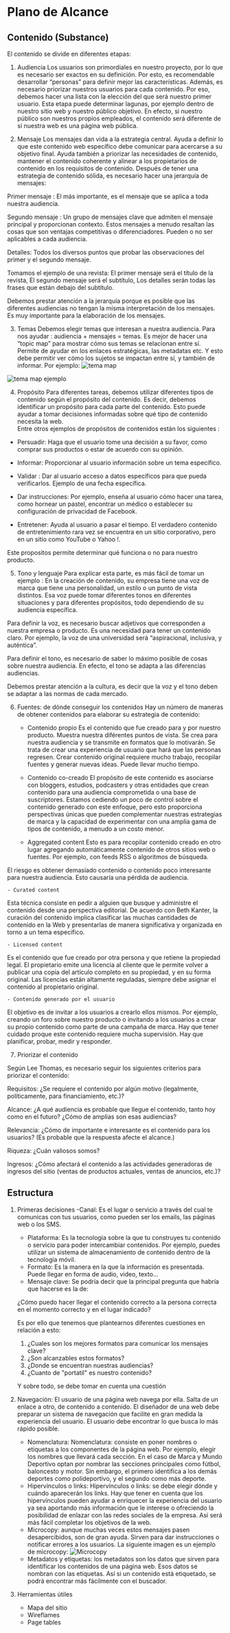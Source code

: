 # Plano de Alcance
## Contenido (Substance)

El contenido se divide en diferentes etapas: 

1. Audiencia
Los usuarios son primordiales en nuestro proyecto, por lo que es necesario ser exactos en su definición. Por esto, es recomendable desarrollar “personas” para definir mejor las características. Además, es necesario priorizar nuestros usuarios para cada contenido. Por eso, debemos hacer una lista con la elección del que será nuestro primer usuario. Esta etapa puede determinar lagunas, por ejemplo dentro de nuestro sitio web y nuestro público objetivo. En efecto, si nuestro público son nuestros propios empleados, el contenido será diferente de si nuestra web es una página web pública.

2. Mensaje
Los mensajes dan vida a la estrategia central. Ayuda a definir lo que este contenido web específico debe comunicar para acercarse a su objetivo final. Ayuda también a priorizar las necesidades de contenido, mantener el contenido coherente y alinear a los propietarios de contenido en los requisitos de contenido. 
Después de tener una estrategia de contenido sólida, es necesario hacer una jerarquía de mensajes: 

Primer mensaje : El más importante, es el mensaje que se aplica a toda nuestra audiencia. 

Segundo mensaje : Un grupo de mensajes clave que admiten el mensaje principal y proporcionan contexto. Estos mensajes a menudo resaltan las cosas que son ventajas competitivas o diferenciadores. Pueden o no ser aplicables a cada audiencia.

Detalles: Todos los diversos puntos que probar las  observaciones del primer y el segundo mensaje.
 
Tomamos el ejemplo de una revista:
El primer mensaje será el título de la revista, 
El segundo mensaje será el subtítulo, 
Los detalles serán todas las frases que están debajo del subtítulo.

Debemos prestar atención a la jerarquía porque es posible que las diferentes audiencias no tengan la misma interpretación de los mensajes. Es muy importante para la elaboración de los mensajes. 

3. Temas
Debemos elegir temas que interesan a nuestra audiencia. Para nos ayudar : audiencia + mensajes = temas.
Es mejor de hacer una “topic map” para mostrar cómo sus temas se relacionan entre sí. Permite de ayudar en los enlaces estratégicas, las metadatas etc. 
Y esto debe permitir ver cómo los sujetos se impactan entre sí, y también de informar.
Por ejemplo: 
![tema map](/images/Temamap1.png)

![tema map ejemplo](/images/Temamap2.png)

4. Propósito
Para diferentes tareas, debemos utilizar diferentes tipos de contenido según el propósito del contenido. Es decir, debemos identificar un propósito para cada parte del contenido. Esto puede ayudar a tomar decisiones informadas sobre qué tipo de contenido necesita la web.  
Entre otros ejemplos de propósitos de contenidos están los siguientes :

- Persuadir: Haga que el usuario tome una decisión a su favor, como comprar sus productos o estar de acuerdo con su opinión.

- Informar: Proporcionar al usuario información sobre un tema específico.
 
- Validar : Dar al usuario acceso a datos específicos para que pueda verificarlos. Ejemplo de una fecha específica.

- Dar instrucciones: Por ejemplo, enseña al usuario cómo hacer una tarea, como hornear un pastel, encontrar un médico o establecer su configuración de privacidad de Facebook.

- Entretener: Ayuda al usuario a pasar el tiempo. El verdadero contenido de entretenimiento rara vez se encuentra en un sitio corporativo, pero en un sitio como YouTube o Yahoo !.

Este propositos permite determinar qué funciona o no para nuestro producto.

5. Tono y lenguaje
Para explicar esta parte, es más fácil de tomar un ejemplo : En la creación de contenido, su empresa tiene una voz de marca que tiene una personalidad, un estilo o un punto de vista distintos. Esa voz puede tomar diferentes tonos en diferentes situaciones y para diferentes propósitos, todo dependiendo de su audiencia específica.

Para definir la voz, es necesario buscar adjetivos que corresponden a nuestra empresa o producto. Es una necesidad para tener un contenido claro. Por ejemplo, la voz de una universidad será “aspiracional, inclusiva, y auténtica”. 

Para definir el tono, es necesario de saber lo máximo posible de cosas sobre nuestra audiencia. En efecto, el tono se adapta a las diferencias audiencias.

Debemos prestar atención a la cultura, es decir que la voz y el tono deben se adaptar a las normas de cada mercado. 

6. Fuentes: de dónde conseguir los contenidos
Hay un número de maneras de obtener contenidos para elaborar su estrategia de contenido: 

	- Contenido propio
Es el contenido que fue creado para y por nuestro producto. Muestra nuestra diférentes puntos de vista. Se crea para nuestra audiencia y se transmite en formatos que lo motivarán. Se trata de crear una experiencia de usuario que hará que las personas regresen.
Crear contenido original requiere mucho trabajo, recopilar fuentes y generar nuevas ideas. Puede llevar mucho tiempo.

	- Contenido co-creado
El propósito de este contenido es asociarse con bloggers, estudios, podcasters y otras entidades que crean contenido para una audiencia comprometida o una base de suscriptores. Estamos cediendo un poco de control sobre el contenido generado con este enfoque, pero esto proporciona perspectivas únicas que pueden complementar nuestras estrategias de marca y la capacidad de experimentar con una amplia gama de tipos de contenido, a menudo a un costo menor.

	- Aggregated content
Esto es para recopilar contenido creado en otro lugar agregando automáticamente contenido de otros sitios web o fuentes. Por ejemplo, con feeds RSS o algoritmos de búsqueda.

El riesgo es obtener demasiado contenido o contenido poco interesante para nuestra audiencia. Esto causaría una pérdida de audiencia.

	- Curated content
Esta técnica consiste en pedir a alguien que busque y administre el contenido desde una perspectiva editorial. De acuerdo con Beth Kanter, la curación del contenido implica clasificar las muchas cantidades de contenido en la Web y presentarlas de manera significativa y organizada en torno a un tema específico.

	- Licensed content
Es el contenido que fue creado por otra persona y que retiene la propiedad legal. El propietario emite una licencia al cliente que le permite volver a publicar una copia del artículo completo en su propiedad, y en su forma original. Las licencias están altamente reguladas, siempre debe asignar el contenido al propietario original.

	- Contenido generado por el usuario
El objetivo es de invitar a los usuarios a crearlo ellos mismos. Por ejemplo, creando un foro sobre nuestro producto o invitando a los usuarios a crear su propio contenido como parte de una campaña de marca. Hay que tener cuidado proque este contenido requiere mucha supervisión. Hay que planificar, probar, medir y responder.

7. Priorizar el contenido

Según Lee Thomas, es necesario seguir los siguientes criterios para priorizar el contenido: 

Requisitos: ¿Se requiere el contenido por algún motivo (legalmente, políticamente, para financiamiento, etc.)?

Alcance: ¿A qué audiencia es probable que llegue el contenido, tanto hoy como en el futuro? ¿Cómo de amplias son esas audiencias?

Relevancia: ¿Cómo de importante e interesante es el contenido para los usuarios? (Es probable que la respuesta afecte el alcance.)

Riqueza: ¿Cuán valiosos somos?

Ingresos: ¿Cómo afectará el contenido a las actividades generadoras de ingresos del sitio (ventas de productos actuales, ventas de anuncios, etc.)?

## Estructura
1. Primeras decisiones
	-Canal: Es el lugar o servicio a través del cual te comunicas con tus usuarios, como pueden ser los emails, las páginas web o los SMS.
	- Plataforma: Es la tecnología sobre la que tu construyes tu contenido o servicio para poder intercambiar contenidos. Por ejemplo, puedes utilizar un sistema de almacenamiento de contenido dentro de la tecnología móvil.
	- Formato: Es la manera en la que la información es presentada. Puede llegar en forma de audio, video, texto...
	- Mensaje clave: Se podría decir que la principal pregunta que habría que hacerse es la de: 

	¿Cómo puedo hacer llegar el contenido correcto a la persona correcta en el momento correcto y en el lugar indicado?

	Es por ello que tenemos que plantearnos diferentes cuestiones en relación a esto:

	1. ¿Cuales son los mejores formatos para comunicar los mensajes clave?
	2. ¿Son alcanzables estos formatos?
	3. ¿Donde se encuentran nuestras audiencias?
	4. ¿Cuanto de "portatil" es nuestro contenido?

	Y sobre todo, se debe tomar en cuenta una cuestión
2. Navegación: El usuario de una página web navega por ella. Salta de un enlace a otro, de contenido a contenido. El diseñador de una web debe preparar un sistema de navegación que facilite en gran medida la experiencia del usuario. El usuario debe encontrar lo que busca lo más rápido posible.
	- Nomenclatura: Nomenclatura: consiste en poner nombres o etiquetas a los componentes de la página web. Por ejemplo, elegir los nombres que llevará cada sección. En el caso de Marca y Mundo Deportivo optan por nombrar las secciones principales como fútbol, baloncesto y motor. Sin embargo, el primero identifica a los demás deportes como polideportivo, y el segundo como más deporte.
	- Hipervínculos o links: Hipervínculos o links: se debe elegir dónde y cuándo aparecerán los links. Hay que tener en cuenta que los hipervínculos pueden ayudar a enriquecer la experiencia del usuario ya sea aportando más información que le interese o ofreciendo la posibilidad de enlazar con las redes sociales de la empresa. Así será más fácil completar los objetivos de la web.
	- Microcopy: aunque muchas veces estos mensajes pasen desapercibidos, son de gran ayuda. Sirven para dar instrucciones o notificar errores a los usuarios. La siguiente imagen es un ejemplo de microcopy:
	![Microcopy](https://cdn-images-1.medium.com/max/1600/1*j8CIz0W24p26rV6jfOjy7g.png)
	- Metadatos y etiquetas: los metadatos son los datos que sirven para identificar los contenidos de una página web. Esos datos se nombran con las etiquetas. Así si un contenido está etiquetado, se podrá encontrar más fácilmente con el buscador. 
3. Herramientas útiles
	- Mapa del sitio
	- Wireflames
	- Page tables